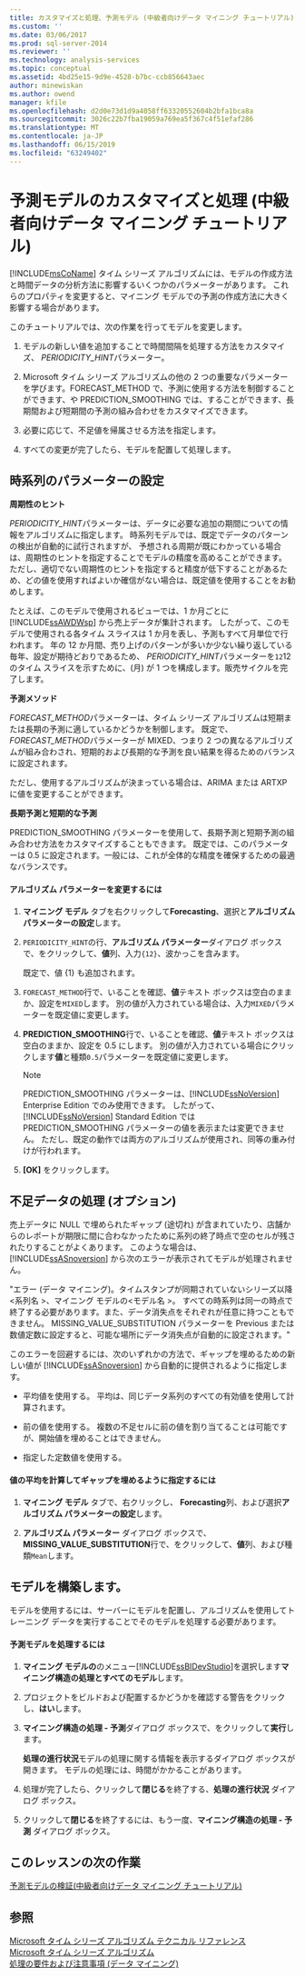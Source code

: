 ```yaml
---
title: カスタマイズと処理、予測モデル (中級者向けデータ マイニング チュートリアル) |Microsoft Docs
ms.custom: ''
ms.date: 03/06/2017
ms.prod: sql-server-2014
ms.reviewer: ''
ms.technology: analysis-services
ms.topic: conceptual
ms.assetid: 4bd25e15-9d9e-4528-b7bc-ccb856643aec
author: minewiskan
ms.author: owend
manager: kfile
ms.openlocfilehash: d2d0e73d1d9a4058ff63320552604b2bfa1bca8a
ms.sourcegitcommit: 3026c22b7fba19059a769ea5f367c4f51efaf286
ms.translationtype: MT
ms.contentlocale: ja-JP
ms.lasthandoff: 06/15/2019
ms.locfileid: "63249402"
---
```

# <a name="customizing-and-processing-the-forecasting-model-intermediate-data-mining-tutorial"></a>予測モデルのカスタマイズと処理 (中級者向けデータ マイニング チュートリアル)
  [!INCLUDE[msCoName](../includes/msconame-md.md)] タイム シリーズ アルゴリズムには、モデルの作成方法と時間データの分析方法に影響するいくつかのパラメーターがあります。 これらのプロパティを変更すると、マイニング モデルでの予測の作成方法に大きく影響する場合があります。  
  
 このチュートリアルでは、次の作業を行ってモデルを変更します。  
  
1.  モデルの新しい値を追加することで時間間隔を処理する方法をカスタマイズ、 *PERIODICITY_HINT*パラメーター。  
  
2.  Microsoft タイム シリーズ アルゴリズムの他の 2 つの重要なパラメーターを学びます。FORECAST_METHOD で、予測に使用する方法を制御することができます、や PREDICTION_SMOOTHING では、することができます、長期間および短期間の予測の組み合わせをカスタマイズできます。  
  
3.  必要に応じて、不足値を帰属させる方法を指定します。  
  
4.  すべての変更が完了したら、モデルを配置して処理します。  
  
## <a name="setting-time-series-parameters"></a>時系列のパラメーターの設定  
 **周期性のヒント**  
  
 *PERIODICITY_HINT*パラメーターは、データに必要な追加の期間についての情報をアルゴリズムに指定します。 時系列モデルでは、既定でデータのパターンの検出が自動的に試行されますが、 予想される周期が既にわかっている場合は、周期性のヒントを指定することでモデルの精度を高めることができます。 ただし、適切でない周期性のヒントを指定すると精度が低下することがあるため、どの値を使用すればよいか確信がない場合は、既定値を使用することをお勧めします。  
  
 たとえば、このモデルで使用されるビューでは、1 か月ごとに [!INCLUDE[ssAWDWsp](../includes/ssawdwsp-md.md)] から売上データが集計されます。 したがって、このモデルで使用される各タイム スライスは 1 か月を表し、予測もすべて月単位で行われます。 年の 12 か月間、売り上げのパターンが多いか少ない繰り返している毎年、設定が期待どおりであるため、 *PERIODICITY_HINT*パラメーターを`12`12 のタイム スライスを示すために、(月) が 1 つを構成します。販売サイクルを完了します。  
  
 **予測メソッド**  
  
 *FORECAST_METHOD*パラメーターは、タイム シリーズ アルゴリズムは短期または長期の予測に適しているかどうかを制御します。 既定で、 *FORECAST_METHOD*パラメーターが MIXED、つまり 2 つの異なるアルゴリズムが組み合わされ、短期的および長期的な予測を良い結果を得るためのバランスに設定されます。  
  
 ただし、使用するアルゴリズムが決まっている場合は、ARIMA または ARTXP に値を変更することができます。  
  
 **長期予測と短期的な予測**  
  
 PREDICTION_SMOOTHING パラメーターを使用して、長期予測と短期予測の組み合わせ方法をカスタマイズすることもできます。 既定では、このパラメーターは 0.5 に設定されます。一般には、これが全体的な精度を確保するための最適なバランスです。  
  
#### <a name="to-change-the-algorithm-parameters"></a>アルゴリズム パラメーターを変更するには  
  
1.  **マイニング モデル** タブを右クリックして**Forecasting**、選択と**アルゴリズム パラメーターの設定**します。  
  
2.  `PERIODICITY_HINT`の行、**アルゴリズム パラメーター**ダイアログ ボックスで、をクリックして、**値**列、入力`{12}`、波かっこを含みます。  
  
     既定で、値 {1} も追加されます。  
  
3.  `FORECAST_METHOD`行で、いることを確認、**値**テキスト ボックスは空白のままか、設定を`MIXED`します。 別の値が入力されている場合は、入力`MIXED`パラメーターを既定値に変更します。  
  
4.  **PREDICTION_SMOOTHING**行で、いることを確認、**値**テキスト ボックスは空白のままか、設定を 0.5 にします。 別の値が入力されている場合にクリックします**値**と種類`0.5`パラメーターを既定値に変更します。  
  
    > [!NOTE]  
    >  PREDICTION_SMOOTHING パラメーターは、[!INCLUDE[ssNoVersion](../includes/ssnoversion-md.md)] Enterprise Edition でのみ使用できます。 したがって、[!INCLUDE[ssNoVersion](../includes/ssnoversion-md.md)] Standard Edition では PREDICTION_SMOOTHING パラメーターの値を表示または変更できません。 ただし、既定の動作では両方のアルゴリズムが使用され、同等の重み付けが行われます。  
  
5.  **[OK]** をクリックします。  
  
## <a name="handling-missing-data-optional"></a>不足データの処理 (オプション)  
 売上データに NULL で埋められたギャップ (途切れ) が含まれていたり、店舗からのレポートが期限に間に合わなかったために系列の終了時点で空のセルが残されたりすることがよくあります。 このような場合は、[!INCLUDE[ssASnoversion](../includes/ssasnoversion-md.md)] から次のエラーが表示されてモデルが処理されません。  
  
 "エラー (データ マイニング)。タイムスタンプが同期されていないシリーズ以降\<系列名 >、マイニング モデルの\<モデル名 >。 すべての時系列は同一の時点で終了する必要があります。また、データ消失点をそれぞれが任意に持つこともできません。 MISSING_VALUE_SUBSTITUTION パラメーターを Previous または数値定数に設定すると、可能な場所にデータ消失点が自動的に設定されます。"  
  
 このエラーを回避するには、次のいずれかの方法で、ギャップを埋めるための新しい値が [!INCLUDE[ssASnoversion](../includes/ssasnoversion-md.md)] から自動的に提供されるように指定します。  
  
-   平均値を使用する。 平均は、同じデータ系列のすべての有効値を使用して計算されます。  
  
-   前の値を使用する。 複数の不足セルに前の値を割り当てることは可能ですが、開始値を埋めることはできません。  
  
-   指定した定数値を使用する。  
  
#### <a name="to-specify-that-gaps-be-filled-by-averaging-values"></a>値の平均を計算してギャップを埋めるように指定するには  
  
1.  **マイニング モデル** タブで、右クリックし、 **Forecasting**列、および選択**アルゴリズム パラメーターの設定**します。  
  
2.  **アルゴリズム パラメーター**  ダイアログ ボックスで、 **MISSING_VALUE_SUBSTITUTION**行で、をクリックして、**値**列、および種類`Mean`します。  
  
## <a name="build-the-model"></a>モデルを構築します。  
 モデルを使用するには、サーバーにモデルを配置し、アルゴリズムを使用してトレーニング データを実行することでそのモデルを処理する必要があります。  
  
#### <a name="to-process-the-forecasting-model"></a>予測モデルを処理するには  
  
1.  **マイニング モデルの**のメニュー[!INCLUDE[ssBIDevStudio](../includes/ssbidevstudio-md.md)]を選択します**マイニング構造の処理とすべてのモデル**します。  
  
2.  プロジェクトをビルドおよび配置するかどうかを確認する警告をクリックし、**はい**します。  
  
3.  **マイニング構造の処理 - 予測**ダイアログ ボックスで、をクリックして**実行**します。  
  
     **処理の進行状況**モデルの処理に関する情報を表示するダイアログ ボックスが開きます。 モデルの処理には、時間がかかることがあります。  
  
4.  処理が完了したら、クリックして**閉じる**を終了する、**処理の進行状況** ダイアログ ボックス。  
  
5.  クリックして**閉じる**を終了するには、もう一度、**マイニング構造の処理 - 予測** ダイアログ ボックス。  
  
## <a name="next-task-in-lesson"></a>このレッスンの次の作業  
 [予測モデルの検証&#40;中級者向けデータ マイニング チュートリアル&#41;](../../2014/tutorials/exploring-the-forecasting-model-intermediate-data-mining-tutorial.md)  
  
## <a name="see-also"></a>参照  
 [Microsoft タイム シリーズ アルゴリズム テクニカル リファレンス](../../2014/analysis-services/data-mining/microsoft-time-series-algorithm-technical-reference.md)   
 [Microsoft タイム シリーズ アルゴリズム](../../2014/analysis-services/data-mining/microsoft-time-series-algorithm.md)   
 [処理の要件および注意事項 &#40;データ マイニング&#41;](../../2014/analysis-services/data-mining/processing-requirements-and-considerations-data-mining.md)  
  
  
